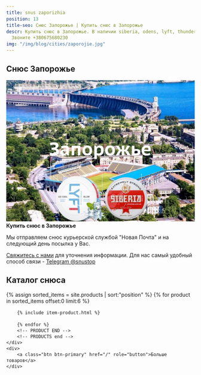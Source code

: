 ```yaml
---
title: snus zaporizhia
position: 13
title-seo: Снюс Запорожье | Купить снюс в Запорожье
descr: Купить снюс в Запорожье. В наличии siberia, odens, lyft, thunder, general и другие.
  Звоните +380675680230
img: "/img/blog/cities/zaporojie.jpg"
---
```


<section class="mb-4">
	<h1>Снюс Запорожье</h1>
	<div class="row">
		<div class="col-md-7">
			<img class="img-fluid" src="/img/blog/cities/zaporojie.jpg" alt="снюс в Запорожье">
		</div>
		<div class="col-md-5">
			<strong>Купить снюс в Запорожье</strong>
			<p>Мы отправляем снюс курьерской службой "Новая Почта" и на следующий день посылка у Вас.</p>
			<p><a href="#contactModal" data-toggle="modal" data-target="#contactModal">Свяжитесь с нами</a> для уточнения информации. Для нас самый удобный способ связи - <a href="//t.me/snustop" target="_blank" title="Telegram"><i class="icon-telegram"></i>Telegram @snustop</a></p>
		</div>
	</div>
</section>

<section class="mb-4">
	<h2>Каталог снюса</h2>
	<div class="row">
		<!-- PRODUCTS start -->
		<!-- PRODUCT START -->
		{% assign sorted_items = site.products | sort:"position" %}
		{% for product in sorted_items offset:0 limit:6 %}
		
		{% include item-product.html %}

		{% endfor %}
		<!-- PRODUCT END -->
		<!-- PRODUCTS end -->
	</div>
	<div>
		<a class="btn btn-primary" href="/" role="button">Больше товаров</a>
	</div>
</section>